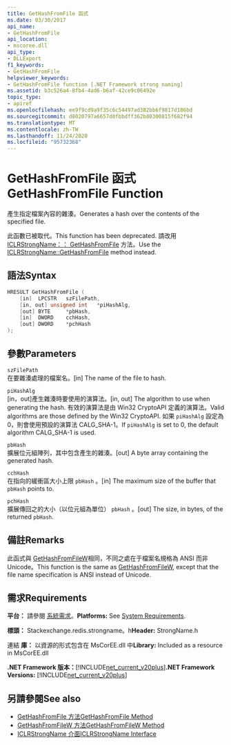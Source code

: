 ```yaml
---
title: GetHashFromFile 函式
ms.date: 03/30/2017
api_name:
- GetHashFromFile
api_location:
- mscoree.dll
api_type:
- DLLExport
f1_keywords:
- GetHashFromFile
helpviewer_keywords:
- GetHashFromFile function [.NET Framework strong naming]
ms.assetid: b3c526a4-8fb4-4ad6-b6af-42ce9c06492e
topic_type:
- apiref
ms.openlocfilehash: ee9f9cd9a9f35c6c54497ad382bb6f9817d186bd
ms.sourcegitcommit: d8020797a6657d0fbbdff362b80300815f682f94
ms.translationtype: MT
ms.contentlocale: zh-TW
ms.lasthandoff: 11/24/2020
ms.locfileid: "95732368"
---
```

# <a name="gethashfromfile-function"></a><span data-ttu-id="4ee99-102">GetHashFromFile 函式</span><span class="sxs-lookup"><span data-stu-id="4ee99-102">GetHashFromFile Function</span></span>

<span data-ttu-id="4ee99-103">產生指定檔案內容的雜湊。</span><span class="sxs-lookup"><span data-stu-id="4ee99-103">Generates a hash over the contents of the specified file.</span></span>  
  
 <span data-ttu-id="4ee99-104">此函數已被取代。</span><span class="sxs-lookup"><span data-stu-id="4ee99-104">This function has been deprecated.</span></span> <span data-ttu-id="4ee99-105">請改用 [ICLRStrongName：： GetHashFromFile](../hosting/iclrstrongname-gethashfromfile-method.md) 方法。</span><span class="sxs-lookup"><span data-stu-id="4ee99-105">Use the [ICLRStrongName::GetHashFromFile](../hosting/iclrstrongname-gethashfromfile-method.md) method instead.</span></span>  
  
## <a name="syntax"></a><span data-ttu-id="4ee99-106">語法</span><span class="sxs-lookup"><span data-stu-id="4ee99-106">Syntax</span></span>  
  
```cpp  
HRESULT GetHashFromFile (  
    [in]  LPCSTR   szFilePath,  
    [in, out] unsigned int   *piHashAlg,
    [out] BYTE     *pbHash,
    [in]  DWORD    cchHash,
    [out] DWORD    *pchHash  
);  
```  
  
## <a name="parameters"></a><span data-ttu-id="4ee99-107">參數</span><span class="sxs-lookup"><span data-stu-id="4ee99-107">Parameters</span></span>  

 `szFilePath`  
 <span data-ttu-id="4ee99-108">在要雜湊處理的檔案名。</span><span class="sxs-lookup"><span data-stu-id="4ee99-108">[in] The name of the file to hash.</span></span>  
  
 `piHashAlg`  
 <span data-ttu-id="4ee99-109">[in，out]產生雜湊時要使用的演算法。</span><span class="sxs-lookup"><span data-stu-id="4ee99-109">[in, out] The algorithm to use when generating the hash.</span></span> <span data-ttu-id="4ee99-110">有效的演算法是由 Win32 CryptoAPI 定義的演算法。</span><span class="sxs-lookup"><span data-stu-id="4ee99-110">Valid algorithms are those defined by the Win32 CryptoAPI.</span></span> <span data-ttu-id="4ee99-111">如果 `piHashAlg` 設定為0，則會使用預設的演算法 CALG_SHA-1。</span><span class="sxs-lookup"><span data-stu-id="4ee99-111">If `piHashAlg` is set to 0, the default algorithm CALG_SHA-1 is used.</span></span>  
  
 `pbHash`  
 <span data-ttu-id="4ee99-112">擴展位元組陣列，其中包含產生的雜湊。</span><span class="sxs-lookup"><span data-stu-id="4ee99-112">[out] A byte array containing the generated hash.</span></span>  
  
 `cchHash`  
 <span data-ttu-id="4ee99-113">在指向的緩衝區大小上限 `pbHash` 。</span><span class="sxs-lookup"><span data-stu-id="4ee99-113">[in] The maximum size of the buffer that `pbHash` points to.</span></span>  
  
 `pchHash`  
 <span data-ttu-id="4ee99-114">擴展傳回之的大小（以位元組為單位） `pbHash` 。</span><span class="sxs-lookup"><span data-stu-id="4ee99-114">[out] The size, in bytes, of the returned `pbHash`.</span></span>  
  
## <a name="remarks"></a><span data-ttu-id="4ee99-115">備註</span><span class="sxs-lookup"><span data-stu-id="4ee99-115">Remarks</span></span>  

 <span data-ttu-id="4ee99-116">此函式與 [GetHashFromFileW](gethashfromfilew-function.md)相同，不同之處在于檔案名規格為 ANSI 而非 Unicode。</span><span class="sxs-lookup"><span data-stu-id="4ee99-116">This function is the same as [GetHashFromFileW](gethashfromfilew-function.md), except that the file name specification is ANSI instead of Unicode.</span></span>  
  
## <a name="requirements"></a><span data-ttu-id="4ee99-117">需求</span><span class="sxs-lookup"><span data-stu-id="4ee99-117">Requirements</span></span>  

 <span data-ttu-id="4ee99-118">**平台：** 請參閱 [系統需求](../../get-started/system-requirements.md)。</span><span class="sxs-lookup"><span data-stu-id="4ee99-118">**Platforms:** See [System Requirements](../../get-started/system-requirements.md).</span></span>  
  
 <span data-ttu-id="4ee99-119">**標頭：** Stackexchange.redis.strongname。h</span><span class="sxs-lookup"><span data-stu-id="4ee99-119">**Header:** StrongName.h</span></span>  
  
 <span data-ttu-id="4ee99-120">連結 **庫：** 以資源的形式包含在 MsCorEE.dll 中</span><span class="sxs-lookup"><span data-stu-id="4ee99-120">**Library:** Included as a resource in MsCorEE.dll</span></span>  
  
 <span data-ttu-id="4ee99-121">**.NET Framework 版本：**[!INCLUDE[net_current_v20plus](../../../../includes/net-current-v20plus-md.md)]</span><span class="sxs-lookup"><span data-stu-id="4ee99-121">**.NET Framework Versions:** [!INCLUDE[net_current_v20plus](../../../../includes/net-current-v20plus-md.md)]</span></span>  
  
## <a name="see-also"></a><span data-ttu-id="4ee99-122">另請參閱</span><span class="sxs-lookup"><span data-stu-id="4ee99-122">See also</span></span>

- [<span data-ttu-id="4ee99-123">GetHashFromFile 方法</span><span class="sxs-lookup"><span data-stu-id="4ee99-123">GetHashFromFile Method</span></span>](../hosting/iclrstrongname-gethashfromfile-method.md)
- [<span data-ttu-id="4ee99-124">GetHashFromFileW 方法</span><span class="sxs-lookup"><span data-stu-id="4ee99-124">GetHashFromFileW Method</span></span>](../hosting/iclrstrongname-gethashfromfilew-method.md)
- [<span data-ttu-id="4ee99-125">ICLRStrongName 介面</span><span class="sxs-lookup"><span data-stu-id="4ee99-125">ICLRStrongName Interface</span></span>](../hosting/iclrstrongname-interface.md)
